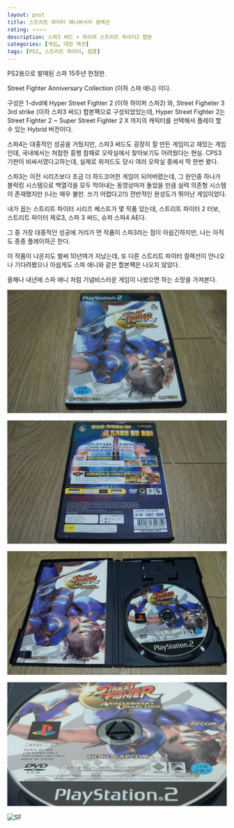 ```yaml
---
layout: post
title: 스트리트 파이터 애니버서리 컬렉션
rating: ⭐️⭐️⭐️⭐️
description: 스파3 써드 + 하이퍼 스트리트 파이터2 합본
categories: [게임, 대전 액션]
tags: [PS2, 스트리트 파이터, 캡콤]
---
```


PS2용으로 발매된 스파 15주년 헌정판.

Street Fighter Anniversary Collection (이하 스파 애니) 이다.

구성은 1-dvd에 Hyper Street Fighter 2 (이하 하이퍼 스파2) 와, Street Figheter 3 3rd strike (이하 스파3 써드) 합본팩으로 구성되었있는데, Hyper Street Fighter 2는 Street Fighter 2 ~ Super Street Fighter 2 X 까지의 캐릭터를 선택해서 플레이 할 수 있는 Hybrid 버전이다.

스파4는 대중적인 성공을 거뒀지만, 스파3 써드도 굉장히 잘 만든 게임이고 재밌는 게임인데, 국내에서는 처참한 흥행 참패로 오락실에서 찾아보기도 어려웠다는 현실. CPS3 기판이 비싸서였다고하는데, 실제로 위저드도 당시 여러 오락실 중에서 딱 한번 봤다.

스파3는 이전 시리즈보다 조금 더 하드코어한 게임이 되어버렸는데, 그 원인중 하나가 블럭킹 시스템으로 백열각을 모두 막아내는 동영상마저 돌았을 만큼 실력 의존형 시스템이 존재했지만 (나는 매우 불만. 쓰기 어렵다고!!) 전반적인 완성도가 뛰어난 게임이었다.

내가 꼽는 스트리트 파이터 시리즈 베스트가 몇 작품 있는데, 스트리트 파이터 2 터보, 스트리트 파이터 제로3, 스파 3 써드, 슈퍼 스파4 AE다.

그 중 가장 대중적인 성공에 거리가 먼 작품이 스파3라는 점이 아쉽긴하지만, 나는 아직도 종종 플레이하곤 한다.

이 작품이 나온지도 벌써 10년여가 지났는데, 또 다른 스트리트 파이터 컬렉션이 안나오나 기다려봤으나 아쉽게도 스파 애니와 같은 합본팩은 나오지 않았다.

올해나 내년에 스파 애니 처럼 기념비스러운 게임이 나왔으면 하는 소망을 가져본다.

![SF](../../images/2013/sfac_00.jpg)

![SF](../../images/2013/sfac_01.jpg)

![SF](../../images/2013/sfac_02.jpg)

![SF](../../images/2013/sfac_03.jpg)

![SF](../../images/2013/sfac_04.jpg)
